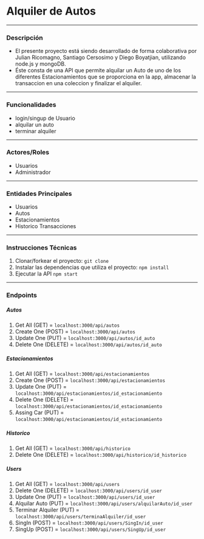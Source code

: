 
# Alquiler de Autos

---

### Descripción
- El presente proyecto está siendo desarrollado de forma colaborativa por Julian Ricomagno, Santiago Cersosimo y Diego Boyatjian, utilizando node.js y mongoDB.
- Éste consta de una API que permite alquilar un Auto de uno de los diferentes Estacionamientos que se proporciona en la app, almacenar la transaccion en una coleccion y finalizar el alquiler.

---

### Funcionalidades
- login/singup de Usuario
- alquilar un auto
- terminar alquiler

---

### Actores/Roles
- Usuarios
- Administrador

---

### Entidades Principales
- Usuarios
- Autos
- Estacionamientos
- Historico Transacciones

---

### Instrucciones Técnicas

1. Clonar/forkear el proyecto: `git clone`
2. Instalar las dependencias que utiliza el proyecto: `npm install`
3. Ejecutar la API `npm start`

---

### Endpoints

##### Autos

1. Get All (GET) = `localhost:3000/api/autos`
2. Create One (POST) = `localhost:3000/api/autos`
3. Update One (PUT) = `localhost:3000/api/autos/id_auto`
4. Delete One (DELETE) = `localhost:3000/api/autos/id_auto` 

##### Estacionamientos

1. Get All (GET) = `localhost:3000/api/estacionamientos`
2. Create One (POST) = `localhost:3000/api/estacionamientos`
3. Update One (PUT) = `localhost:3000/api/estacionamientos/id_estacionamiento`
4. Delete One (DELETE) = `localhost:3000/api/estacionamientos/id_estacionamiento` 
5. Assing Car (PUT) = `localhost:3000/api/estacionamientos/id_estacionamiento`

##### Historico

1. Get All (GET) = `localhost:3000/api/historico`
2. Delete One (DELETE) = `localhost:3000/api/historico/id_historico` 

##### Users

1. Get All (GET) = `localhost:3000/api/users`
2. Delete One (DELETE) = `localhost:3000/api/users/id_user`
3. Update One (PUT) = `localhost:3000/api/users/id_user`
4. Alquilar Auto (PUT) = `localhost:3000/api/users/alquilarAuto/id_user`
5. Terminar Alquiler (PUT) = `localhost:3000/api/users/terminaAlquiler/id_user`
6. SingIn (POST) = `localhost:3000/api/users/SingIn/id_user`
7. SingUp (POST) = `localhost:3000/api/users/SingUp/id_user` 